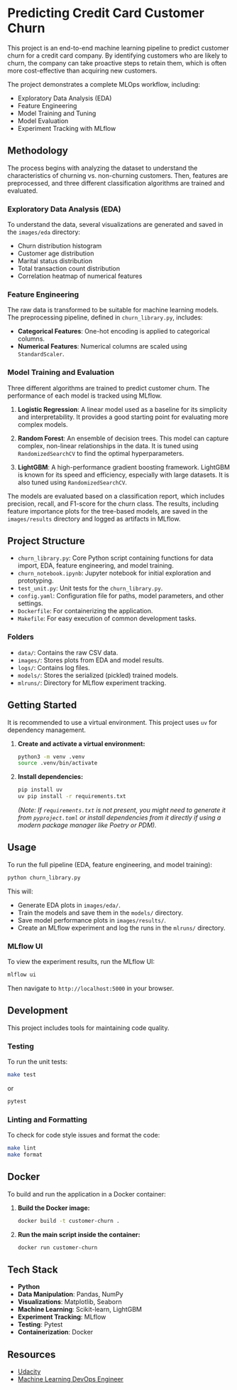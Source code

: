 # Predicting Credit Card Customer Churn

This project is an end-to-end machine learning pipeline to predict customer churn for a credit card company. By identifying customers who are likely to churn, the company can take proactive steps to retain them, which is often more cost-effective than acquiring new customers.

The project demonstrates a complete MLOps workflow, including:
- Exploratory Data Analysis (EDA)
- Feature Engineering
- Model Training and Tuning
- Model Evaluation
- Experiment Tracking with MLflow

## Methodology

The process begins with analyzing the dataset to understand the characteristics of churning vs. non-churning customers. Then, features are preprocessed, and three different classification algorithms are trained and evaluated.

### Exploratory Data Analysis (EDA)

To understand the data, several visualizations are generated and saved in the `images/eda` directory:
- Churn distribution histogram
- Customer age distribution
- Marital status distribution
- Total transaction count distribution
- Correlation heatmap of numerical features

### Feature Engineering

The raw data is transformed to be suitable for machine learning models. The preprocessing pipeline, defined in `churn_library.py`, includes:
- **Categorical Features**: One-hot encoding is applied to categorical columns.
- **Numerical Features**: Numerical columns are scaled using `StandardScaler`.

### Model Training and Evaluation

Three different algorithms are trained to predict customer churn. The performance of each model is tracked using MLflow.

1.  **Logistic Regression**: A linear model used as a baseline for its simplicity and interpretability. It provides a good starting point for evaluating more complex models.

2.  **Random Forest**: An ensemble of decision trees. This model can capture complex, non-linear relationships in the data. It is tuned using `RandomizedSearchCV` to find the optimal hyperparameters.

3.  **LightGBM**: A high-performance gradient boosting framework. LightGBM is known for its speed and efficiency, especially with large datasets. It is also tuned using `RandomizedSearchCV`.

The models are evaluated based on a classification report, which includes precision, recall, and F1-score for the churn class. The results, including feature importance plots for the tree-based models, are saved in the `images/results` directory and logged as artifacts in MLflow.

## Project Structure

- `churn_library.py`: Core Python script containing functions for data import, EDA, feature engineering, and model training.
- `churn_notebook.ipynb`: Jupyter notebook for initial exploration and prototyping.
- `test_unit.py`: Unit tests for the `churn_library.py`.
- `config.yaml`: Configuration file for paths, model parameters, and other settings.
- `Dockerfile`: For containerizing the application.
- `Makefile`: For easy execution of common development tasks.

### Folders

- `data/`: Contains the raw CSV data.
- `images/`: Stores plots from EDA and model results.
- `logs/`: Contains log files.
- `models/`: Stores the serialized (pickled) trained models.
- `mlruns/`: Directory for MLflow experiment tracking.

## Getting Started

It is recommended to use a virtual environment. This project uses `uv` for dependency management.

1.  **Create and activate a virtual environment:**
    ```bash
    python3 -m venv .venv
    source .venv/bin/activate
    ```

2.  **Install dependencies:**
    ```bash
    pip install uv
    uv pip install -r requirements.txt
    ```
    *(Note: If `requirements.txt` is not present, you might need to generate it from `pyproject.toml` or install dependencies from it directly if using a modern package manager like Poetry or PDM).*

## Usage

To run the full pipeline (EDA, feature engineering, and model training):

```bash
python churn_library.py
```

This will:
- Generate EDA plots in `images/eda/`.
- Train the models and save them in the `models/` directory.
- Save model performance plots in `images/results/`.
- Create an MLflow experiment and log the runs in the `mlruns/` directory.

### MLflow UI

To view the experiment results, run the MLflow UI:
```bash
mlflow ui
```
Then navigate to `http://localhost:5000` in your browser.

## Development

This project includes tools for maintaining code quality.

### Testing

To run the unit tests:
```bash
make test
```
or
```bash
pytest
```

### Linting and Formatting

To check for code style issues and format the code:
```bash
make lint
make format
```

## Docker

To build and run the application in a Docker container:

1.  **Build the Docker image:**
    ```bash
    docker build -t customer-churn .
    ```

2.  **Run the main script inside the container:**
    ```bash
    docker run customer-churn
    ```

## Tech Stack

- **Python**
- **Data Manipulation**: Pandas, NumPy
- **Visualizations**: Matplotlib, Seaborn
- **Machine Learning**: Scikit-learn, LightGBM
- **Experiment Tracking**: MLflow
- **Testing**: Pytest
- **Containerization**: Docker

## Resources

- [Udacity](https://www.udacity.com/)
- [Machine Learning DevOps Engineer](https://www.udacity.com/course/machine-learning-dev-ops-engineer-nanodegree--nd0821)